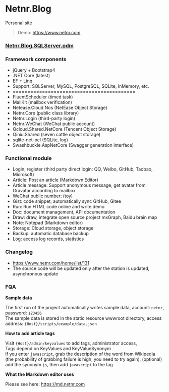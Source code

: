 # Netnr.Blog
Personal site

> Demo: <https://www.netnr.com>

<h3><a href="static/pd/Netnr.Blog.SQLServer.pdm" title="PD design" target="_blank">Netnr.Blog.SQLServer.pdm</a></h3>

### Framework components
- jQuery + Bootstrap4
- .NET Core (latest)
- EF + Linq
- Support: SQLServer, MySQL, PostgreSQL, SQLite, InMemory, etc.
- ==========================================
- FluentScheduler (timed task)
- MailKit (mailbox verification)
- Netease.Cloud.Nos (NetEase Object Storage)
- Netnr.Core (public class library)
- Netnr.Login (third-party login)
- Netnr.WeChat (WeChat public account)
- Qcloud.Shared.NetCore (Tencent Object Storage)
- Qiniu.Shared (seven cattle object storage)
- sqlite-net-pcl (SQLite, log)
- Swashbuckle.AspNetCore (Swagger generation interface)

### Functional module
- Login, register (third party direct login: QQ, Weibo, GitHub, Taobao, Microsoft)
- Article: Post an article (Markdown Editor)
- Article message: Support anonymous message, get avatar from Gravatar according to mailbox
- WeChat public number: (toy)
- Gist: code snippet, automatically sync GitHub, Gitee
- Run: Run HTML code online and write demo
- Doc: document management, API documentation
- Draw: draw, integrate open source project mxGraph, Baidu brain map
- Note: Notepad (Markdown editor)
- Storage: Cloud storage, object storage
- Backup: automatic database backup
- Log: access log records, statistics

### Changelog
- <https://www.netnr.com/home/list/131>
- The source code will be updated only after the station is updated, asynchronous update

### FQA

**Sample data**

The first run of the project automatically writes sample data, account: `netnr`, password: `123456`  
The sample data is stored in the static resource wwwroot directory, access address: `{Host}/scripts/example/data.json`

**How ​​to add article tags**

Visit `{Host}/admin/keyvalues` to add tags, administrator access,  
Tags depend on KeyValues ​​and KeyValueSynonym  
If you enter `javascript`, grab the description of the word from Wikipedia (the probability of grabbing failure is high, you need to try again), (optional) add the synonym `js`, then add `javascript` to the tag

**What the Markdown editor uses**

Please see here: <https://md.netnr.com>